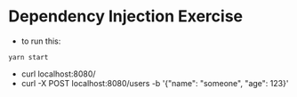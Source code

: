 # Dependency Injection Exercise

- to run this:

```shell
yarn start
```

- curl localhost:8080/
- curl -X POST localhost:8080/users -b '{"name": "someone", "age": 123}'
